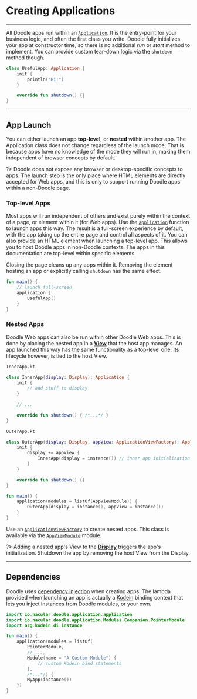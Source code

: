 # Creating Applications
-----------------------

All Doodle apps run within an [`Application`](https://github.com/nacular/doodle/blob/master/Core/src/commonMain/kotlin/io/nacular/doodle/application/Application.kt#L6).
It is the entry-point for your business logic, and often the first class you write. Doodle fully initializes your app at constructor time,
so there is no additional *run* or *start* method to implement. You can provide custom tear-down logic via the `shutdown` method though.

```kotlin
class UsefulApp: Application {
    init {
        println("Hi!")
    }

    override fun shutdown() {}
}
```
---
## App Launch

You can either launch an app **top-level**, or **nested** within another app. The Application class does not change regardless of the
launch mode. That is because apps have no knowledge of the mode they will run in, making them independent of browser concepts by default.

?> Doodle does not expose any browser or desktop-specific concepts to apps. The launch step is the only place where HTML elements are directly accepted
for Web apps, and this is only to support running Doodle apps within a non-Doodle page.

### Top-level Apps

Most apps will run independent of others and exist purely within the context of a page, or element within it (for Web apps). Use the [`application`](https://github.com/nacular/doodle/blob/master/Browser/src/jsMain/kotlin/io/nacular/doodle/application/Application.kt#L65)
function to launch apps this way. The result is a full-screen experience by default, with the app taking up the entire page and control all
aspects of it. You can also provide an HTML element when launching a top-level app. This allows you to host Doodle apps in non-Doodle contexts. 
The apps in this documentation are top-level within specific elements.

Closing the page cleans up any apps within it. Removing the element hosting an app or explicitly calling `shutdown` has the same effect.

```kotlin
fun main() {
    // launch full-screen
    application {
        UsefulApp()
    }
}
```

### Nested Apps

Doodle Web apps can also be run within other Doodle Web apps. This is done by placing the nested app in a [**View**](views.md?id=creating-views)
that the host app manages. An app launched this way has the same functionality as a top-level one. Its lifecycle however, is tied to
the host View.

```kotlin
InnerApp.kt

class InnerApp(display: Display): Application {
    init {
        // add stuff to display
    }
    
    // ...

    override fun shutdown() { /*...*/ }
}
```
```kotlin
OuterApp.kt

class OuterApp(display: Display, appView: ApplicationViewFactory): Application {
    init {
        display += appView {
            InnerApp(display = instance()) // inner app initialization 
        }
    }

    override fun shutdown() {}
}

fun main() {
    application(modules = listOf(AppViewModule)) {
        OuterApp(display = instance(), appView = instance())
    }
}
```

Use an [`ApplicationViewFactory`](https://github.com/nacular/doodle/blob/master/Browser/src/jsMain/kotlin/io/nacular/doodle/application/ApplicationView.kt#L20)
to create nested apps. This class is available via the [`AppViewModule`](https://github.com/nacular/doodle/blob/master/Browser/src/jsMain/kotlin/io/nacular/doodle/application/ApplicationView.kt#L27)
module.

?> Adding a nested app's View to the [**Display**](display.md?id=the-display-is-an-apps-root-container) triggers the app's initialization. Shutdown
the app by removing the host View from the Display.

---
## Dependencies

Doodle uses [dependency injection](https://en.wikipedia.org/wiki/Dependency_injection) when creating apps. The
lambda provided when launching an app is actually a [Kodein](https://github.com/Kodein-Framework/Kodein-DI) binding
context that lets you inject instances from Doodle modules, or your own.

```kotlin
import io.nacular.doodle.application.application
import io.nacular.doodle.application.Modules.Companion.PointerModule
import org.kodein.di.instance

fun main() {
    application(modules = listOf(
        PointerModule, 
        // ...,
        Module(name = "A Custom Module") {
            // custom Kodein bind statements
        },
        /*...*/) {
        MyApp(instance())
    })
}
```